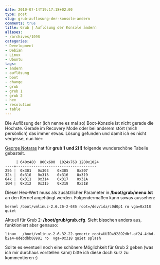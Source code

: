 ```yaml
---
date: 2010-07-14T19:17:18+02:00
type: post
slug: grub-auflosung-der-konsole-andern
comments: true
title: Grub | Auflösung der Konsole ändern
aliases:
- /archives/1098
categories:
- Development
- Debian
- Linux
- Ubuntu
tags:
- ändern
- auflösung
- boot
- change
- grub
- grub 1
- grub 2
- hex
- resolution
- table
---
```


Die Auflösung der (ich nenne es mal so) Boot-Konsole ist nicht gerade die Höchste. Gerade im Recovery Mode oder bei anderem stört (mich persönlich) das immer etwas.
Lösung gefunden und damit ich es nicht vergesse, nun hier:

[George Notaras](http://www.g-loaded.eu/2005/09/30/change-the-console-resolution/) hat für **grub 1 und 2(!)** folgende wunderschöne Tabelle gebastelt.


         | 640x480  800x600  1024x768 1280x1024
    ----+-------------------------------------
    256 |  0x301   0x303    0x305    0x307
    32k |  0x310   0x313    0x316    0x319
    64k |  0x311   0x314    0x317    0x31A
    16M |  0x312   0x315    0x318    0x31B


Dieser Hex-Wert muss als zusätzlicher Parameter in **/boot/grub/menu.lst** an den Kernel angehängt werden. Folgendermaßen kann sowas aussehen:
```
kernel /boot/vmlinuz-2.6.26-2-686 root=/dev/ida/c0d0p1 ro vga=0x318 quiet
```


Aktuell für Grub 2: **/boot/grub/grub.cfg**. Sieht bisschen anders aus, funktioniert aber genauso:
```
linux   /boot/vmlinuz-2.6.32-22-generic root=UUID=92892dbf-af24-4dbd-b2a4-8debdbb08981 ro  vga=0x318 quiet splash
```


Sollte es eventuell noch eine schönere Möglichkeit für Grub 2 geben (was ich mir durchaus vorstellen kann) bitte ich diese doch kurz zu kommentieren :)
